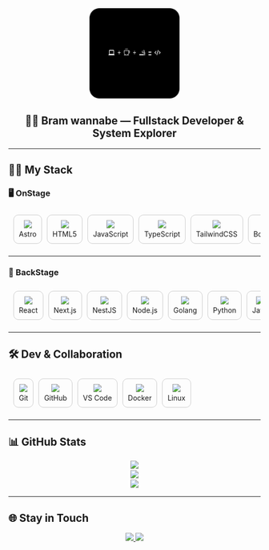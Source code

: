 <div align="center">
  <img src="gambar3.png" alt="Gambar Profil" height="180"/>
  <h2>🧑‍💻 Bram wannabe — Fullstack Developer & System Explorer</h2>
</div>

---

## 🚁🚁 My Stack

### 🖥️ OnStage

<table align="center" style="border-collapse: separate; border-spacing: 10px;">
  <tr>
    <td align="center" style="border: 1px solid #ccc; border-radius: 10px; padding: 10px;">
      <img src="https://cdn.simpleicons.org/astro/white" height="40"/><br/>Astro
    </td>
    <td align="center" style="border: 1px solid #ccc; border-radius: 10px; padding: 10px;">
      <img src="https://cdn.simpleicons.org/html5/E34F26" height="40"/><br/>HTML5
    </td>
    <td align="center" style="border: 1px solid #ccc; border-radius: 10px; padding: 10px;">
      <img src="https://cdn.simpleicons.org/javascript/F7DF1E" height="40"/><br/>JavaScript
    </td>
    <td align="center" style="border: 1px solid #ccc; border-radius: 10px; padding: 10px;">
      <img src="https://cdn.simpleicons.org/typescript/3178C6" height="40"/><br/>TypeScript
    </td>
    <td align="center" style="border: 1px solid #ccc; border-radius: 10px; padding: 10px;">
      <img src="https://cdn.simpleicons.org/tailwindcss/38BDF8" height="40"/><br/>TailwindCSS
    </td>
    <td align="center" style="border: 1px solid #ccc; border-radius: 10px; padding: 10px;">
      <img src="https://cdn.simpleicons.org/bootstrap/7952B3" height="40"/><br/>Bootstrap
    </td>
    <td align="center" style="border: 1px solid #ccc; border-radius: 10px; padding: 10px;">
      <img src="https://cdn.simpleicons.org/laravel/FF2D20" height="40"/><br/>Laravel
    </td>
  </tr>
</table>

---

### 🧠 BackStage

<table align="center" style="border-collapse: separate; border-spacing: 10px;">
  <tr>
    <td align="center" style="border: 1px solid #ccc; border-radius: 10px; padding: 10px;">
      <img src="https://cdn.simpleicons.org/react/61DAFB" height="40"/><br/>React
    </td>
    <td align="center" style="border: 1px solid #ccc; border-radius: 10px; padding: 10px;">
      <img src="https://cdn.simpleicons.org/nextdotjs/white" height="40"/><br/>Next.js
    </td>
    <td align="center" style="border: 1px solid #ccc; border-radius: 10px; padding: 10px;">
      <img src="https://cdn.simpleicons.org/nestjs/E0234E" height="40"/><br/>NestJS
    </td>
    <td align="center" style="border: 1px solid #ccc; border-radius: 10px; padding: 10px;">
      <img src="https://cdn.simpleicons.org/node.js/339933" height="40"/><br/>Node.js
    </td>
    <td align="center" style="border: 1px solid #ccc; border-radius: 10px; padding: 10px;">
      <img src="https://cdn.simpleicons.org/go/00ADD8" height="40"/><br/>Golang
    </td>
    <td align="center" style="border: 1px solid #ccc; border-radius: 10px; padding: 10px;">
      <img src="https://cdn.simpleicons.org/python/3776AB" height="40"/><br/>Python
    </td>
    <td align="center" style="border: 1px solid #ccc; border-radius: 10px; padding: 10px;">
      <img src="https://cdn.jsdelivr.net/gh/devicons/devicon/icons/java/java-original.svg" height="40"/><br/>Java
    </td>
    <td align="center" style="border: 1px solid #ccc; border-radius: 10px; padding: 10px;">
      <img src="https://cdn.simpleicons.org/laravel/FF2D20" height="40"/><br/>Laravel
    </td>
  </tr>
</table>

---

## 🛠️ Dev & Collaboration

<table align="center" style="border-collapse: separate; border-spacing: 10px;">
  <tr>
    <td align="center" style="border: 1px solid #ccc; border-radius: 10px; padding: 10px;">
      <img src="https://cdn.simpleicons.org/git/F05032" height="40"/><br/>Git
    </td>
    <td align="center" style="border: 1px solid #ccc; border-radius: 10px; padding: 10px;">
      <img src="https://cdn.simpleicons.org/github/white" height="40"/><br/>GitHub
    </td>
    <td align="center" style="border: 1px solid #ccc; border-radius: 10px; padding: 10px;">
      <img src="https://cdn.jsdelivr.net/gh/devicons/devicon/icons/vscode/vscode-original.svg" height="40"/><br/>VS Code
    </td>
    <td align="center" style="border: 1px solid #ccc; border-radius: 10px; padding: 10px;">
      <img src="https://cdn.simpleicons.org/docker/2496ED" height="40"/><br/>Docker
    </td>
    <td align="center" style="border: 1px solid #ccc; border-radius: 10px; padding: 10px;">
      <img src="https://cdn.simpleicons.org/linux/FCC624" height="40"/><br/>Linux
    </td>
  </tr>
</table>

---

## 📊 GitHub Stats

<p align="center">
  <img src="https://github-readme-stats.vercel.app/api/top-langs/?username=bramahimm&layout=compact&theme=onedark" />
  <br/>
  <img src="https://streak-stats.demolab.com?user=bramahimm&theme=onedark" />
  <br/>
  <img src="https://github-readme-stats.vercel.app/api?username=bramahimm&show_icons=true&theme=onedark" />
</p>

---

## 🌐 Stay in Touch

<p align="center">
  <a href="mailto:vrim.dev@proton.me">
    <img src="https://img.shields.io/badge/Email-D14836?style=flat&logo=gmail&logoColor=white" />
  </a>
  <a href="https://linkedin.com/in/bramahimm" target="_blank">
    <img src="https://img.shields.io/badge/LinkedIn-0077B5?style=flat&logo=linkedin&logoColor=white" />
  </a>
</p>
